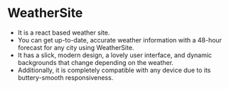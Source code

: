 # WeatherSite

- It is a react based weather site.
- You can get up-to-date, accurate weather information with a 48-hour forecast for any city using WeatherSite. 
- It has a slick, modern design, a lovely user interface, and dynamic backgrounds that change depending on the weather. 
- Additionally, it is completely compatible with any device due to its buttery-smooth responsiveness.
